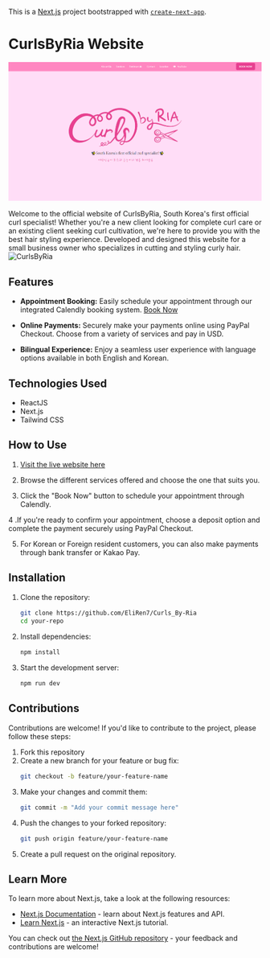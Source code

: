 This is a [Next.js](https://nextjs.org/) project bootstrapped with [`create-next-app`](https://github.com/vercel/next.js/tree/canary/packages/create-next-app).

# CurlsByRia Website

![Website](/public/assets/curlsbyriapic.png)

Welcome to the official website of CurlsByRia, South Korea's first official curl specialist! Whether you're a new client looking for complete curl care or an existing client seeking curl cultivation, we're here to provide you with the best hair styling experience. Developed and designed this website for a small business owner who specializes in cutting and styling curly hair. ![CurlsByRia](https://curlsbyria.com/)

## Features

- **Appointment Booking:** Easily schedule your appointment through our integrated Calendly booking system. [Book Now](https://curlsbyria.com/)

- **Online Payments:** Securely make your payments online using PayPal Checkout. Choose from a variety of services and pay in USD.

- **Bilingual Experience:** Enjoy a seamless user experience with language options available in both English and Korean. 

## Technologies Used

- ReactJS
- Next.js
- Tailwind CSS


## How to Use

1. [Visit the live website here](https://curlsbyria.com/)

2. Browse the different services offered and choose the one that suits you.

3. Click the "Book Now" button to schedule your appointment through Calendly.

4 .If you're ready to confirm your appointment, choose a deposit option and complete the payment securely using PayPal Checkout.

5. For Korean or Foreign resident customers, you can also make payments through bank transfer or Kakao Pay.

## Installation

1. Clone the repository:
   ```bash
   git clone https://github.com/EliRen7/Curls_By-Ria
   cd your-repo

2. Install dependencies:
   ```bash
   npm install
   
3. Start the development server:
   ```bash
   npm run dev

## Contributions 

Contributions are welcome! If you'd like to contribute to the project, please follow these steps:

1. Fork this repository
2. Create a new branch for your feature or bug fix:
   ```bash
   git checkout -b feature/your-feature-name
3. Make your changes and commit them:
   ```bash
   git commit -m "Add your commit message here"
4. Push the changes to your forked repository:
   ```bash
   git push origin feature/your-feature-name
5. Create a pull request on the original repository.


## Learn More

To learn more about Next.js, take a look at the following resources:

- [Next.js Documentation](https://nextjs.org/docs) - learn about Next.js features and API.
- [Learn Next.js](https://nextjs.org/learn) - an interactive Next.js tutorial.

You can check out [the Next.js GitHub repository](https://github.com/vercel/next.js/) - your feedback and contributions are welcome!


